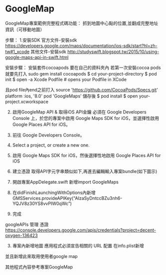# GoogleMap

GoogleMap專案範例完整程式碼功能：
抓到地圖中心點的位置,並翻成完整地址資訊（可移動地圖）

步驟：
1.安裝SDK
官方文件-安裝sdk
https://developers.google.com/maps/documentation/ios-sdk/start?hl=zh-tw#1_xcode
其他文件-安裝sdk
http://studyswift.blogspot.tw/2015/10/using-google-maps-api-in-swift.html

安裝步驟：
安裝套件cocoapods 要在自己的資料夾內
若第一次安裝cocoa pods 就要先打入 
sudo gem install cocoapods
$ cd your-project-directory
$ pod init
$ open -a Xcode Podfile # opens your Podfile in XCode

且pod file內end之前打入
source 'https://github.com/CocoaPods/Specs.git'
platform :ios, '8.0'
pod 'GoogleMaps’
儲存後
$ pod install
$ open your-project.xcworkspace




2. 啟用GoogleMap API & 取得iOS API金鑰
必須在 Google Developers Console 上，於您的專案中啟用 Google Maps SDK for iOS，並選擇性啟用 Google Places API for iOS。

1. 前往  Google Developers Console。
2. Select a project, or create a new one.
3. 啟用 Google Maps SDK for iOS，然後選擇性地啟用 Google Places API for iOS
4. 建立憑證 取得API字元字串類似如下,再進去編輯輸入專案bundle(如下圖示)
5. 開啟專案AppDelegate.swift 新增import GoogleMaps
6. 在didFinishLaunchingWithOptions內新增GMSServices.provideAPIKey("AIzaSyDntccBZu3nh6-YQJV8z30YS8vvPIW0qWc”) 
7. 完成


googleAPIs 管理 憑證
https://console.developers.google.com/apis/credentials?project=decent-oxygen-136423

3. 專案內新增地圖
應用程式必須宣告相關的 URL 配置
在info.plist新增

並且新增此來取用使用者google map

其他程式內容參考專案GoogleMap

